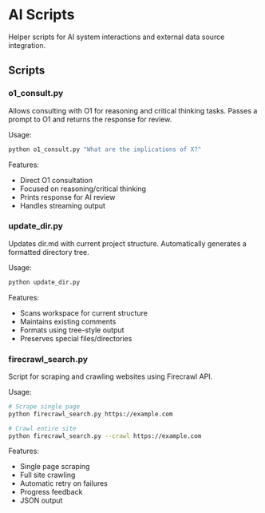# AI Scripts

Helper scripts for AI system interactions and external data source integration.

## Scripts

### o1_consult.py
Allows consulting with O1 for reasoning and critical thinking tasks. Passes a prompt to O1 and returns the response for review.

Usage:
```bash
python o1_consult.py "What are the implications of X?"
```

Features:
- Direct O1 consultation
- Focused on reasoning/critical thinking
- Prints response for AI review
- Handles streaming output

### update_dir.py
Updates dir.md with current project structure. Automatically generates a formatted directory tree.

Usage:
```bash
python update_dir.py
```

Features:
- Scans workspace for current structure
- Maintains existing comments
- Formats using tree-style output
- Preserves special files/directories 

### firecrawl_search.py
Script for scraping and crawling websites using Firecrawl API.

Usage:
```bash
# Scrape single page
python firecrawl_search.py https://example.com

# Crawl entire site
python firecrawl_search.py --crawl https://example.com
```

Features:
- Single page scraping
- Full site crawling
- Automatic retry on failures
- Progress feedback
- JSON output 